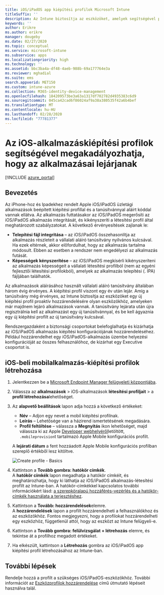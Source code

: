 ```yaml
---
title: iOS/iPadOS app kiépítési profilok Microsoft Intune
titleSuffix: ''
description: Az Intune biztosítja az eszközöket, amelyek segítségével proaktív módon rendelhet hozzá új kiépítési profilt azokhoz az eszközökhöz, amelyeken hamarosan lejárnak az alkalmazások.
keywords: ''
author: Erikre
ms.author: erikre
manager: dougeby
ms.date: 02/27/2020
ms.topic: conceptual
ms.service: microsoft-intune
ms.subservice: apps
ms.localizationpriority: high
ms.technology: ''
ms.assetid: bbc3ba4a-df48-4aeb-988b-69a177764e3a
ms.reviewer: mghadial
ms.suite: ems
search.appverid: MET150
ms.custom: intune-azure
ms.collection: M365-identity-device-management
ms.openlocfilehash: 184209573be3a63a1317df702782d4935383c6d9
ms.sourcegitcommit: 045ca42cad6f86024af9a38a380535f42a6b4bef
ms.translationtype: MT
ms.contentlocale: hu-HU
ms.lasthandoff: 02/28/2020
ms.locfileid: "77781377"
---
```

# <a name="use-ios-app-provisioning-profiles-to-prevent-your-apps-from-expiring"></a>Az iOS-alkalmazáskiépítési profilok segítségével megakadályozhatja, hogy az alkalmazásai lejárjanak

[!INCLUDE [azure_portal](../includes/azure_portal.md)]

## <a name="introduction"></a>Bevezetés

Az iPhone-hoz és Ipadekhez rendelt Apple iOS/iPadOS üzletági alkalmazások beépített kiépítési profillal és a tanúsítvánnyal aláírt kóddal vannak ellátva. Az alkalmazás futtatásakor az iOS/iPadOS megerősíti az iOS/iPadOS alkalmazás integritását, és kikényszeríti a létesítési profil által meghatározott szabályzatokat. A következő érvényesítések zajlanak le:

- **Telepítési fájl integritása** – az iOS/iPadOS összehasonlítja az alkalmazás részleteit a vállalati aláíró tanúsítvány nyilvános kulcsával. Ha ezek eltérnek, akkor előfordulhat, hogy az alkalmazás tartalma módosult. Ebben az esetben a rendszer nem engedélyezi az alkalmazás futását.
- **Képességek kényszerítése** – az iOS/iPadOS megkísérli kikényszeríteni az alkalmazás képességeit a vállalati létesítési profilból (nem az egyéni fejlesztői létesítési profilokból), amelyek az alkalmazás telepítési (. IPA) fájljában találhatók.


Az alkalmazások aláírásához használt vállalati aláíró tanúsítvány általában három évig érvényes. A kiépítési profil viszont egy év után lejár. Amíg a tanúsítvány még érvényes, az Intune biztosítja az eszközöket egy új kiépítési profil proaktív hozzárendelésére olyan eszközökhöz, amelyeken már majdnem lejáró alkalmazások vannak.
A tanúsítvány lejárata után újra regisztrálnia kell az alkalmazást egy új tanúsítvánnyal, és be kell ágyaznia egy új kiépítési profilt az új tanúsítvány kulcsával.

Rendszergazdaként a biztonsági csoportokat belefoglalhatja és kizárhatja az iOS/iPadOS alkalmazás kiépítési konfigurációjának hozzárendeléséhez. Például hozzárendelhet egy iOS/iPadOS-alkalmazás üzembe helyezési konfigurációját az összes felhasználóhoz, de kizárhat egy Executive csoportot is.

## <a name="how-to-create-an-ios-mobile-app-provisioning-profile"></a>iOS-beli mobilalkalmazás-kiépítési profilok létrehozása

1. Jelentkezzen be a [Microsoft Endpoint Manager felügyeleti központjába](https://go.microsoft.com/fwlink/?linkid=2109431).
2. Válassza az **alkalmazások** > iOS-alkalmazások **létesítési profiljait** > a **profil létrehozása**lehetőséget.
3. Az **alapvető beállítások** lapon adja hozzá a következő értékeket:
    - **Név** – Adjon egy nevet a mobil kiépítési profilnak.
    - **Leírás** – Lehetősége van a házirend ismertetésének megadására.
    - **Profil feltöltése** – válassza a **Megnyitás** ikon lehetőséget, majd válassza ki az Apple [Developer webhelyéről](https://developer.apple.com/)letöltött, `.mobileprovision`t tartalmazó Apple Mobile konfigurációs profilt.

   A **lejárati dátum** a fent hozzáadott Apple Mobile konfigurációs profilban szereplő értékből lesz kitöltve.<br>

   <img alt="Create profile - Basics" src="~/apps/media/app-provisioning-profile-ios/app-provisioning-profile-ios-01.png">

4. Kattintson a **Tovább gombra: hatókör címkék**.<br>
   A **hatókör címkék** lapon megadhatja a hatókör címkéit, és meghatározhatja, hogy ki láthatja az iOS/iPadOS alkalmazás-létesítési profilt az Intune-ban. A hatókör-címkékkel kapcsolatos további információkért lásd: [a szerepköralapú hozzáférés-vezérlés és a hatókör-címkék használata a terjesztéshez](../fundamentals/scope-tags.md).
5. Kattintson a **Tovább: hozzárendelések**elemre.<br>
   A **hozzárendelések** lapon a profilt hozzárendelheti a felhasználókhoz és az eszközökhöz. Fontos megjegyezni, hogy a profilokat hozzárendelheti egy eszközhöz, függetlenül attól, hogy az eszközt az Intune felügyeli-e.
6. Kattintson a **Tovább gombra: felülvizsgálat + létrehozás** elemre, és tekintse át a profilhoz megadott értékeket.
7. Ha elkészült, kattintson a **Létrehozás** gombra az iOS/iPadOS app kiépítési profil létrehozásához az Intune-ban. 

## <a name="next-steps"></a>További lépések

Rendelje hozzá a profilt a szükséges iOS/iPadOS-eszközökhöz. További információt az [Eszközprofilok hozzárendelése](../device-profile-assign.md) című útmutató lépéseit használva talál.
